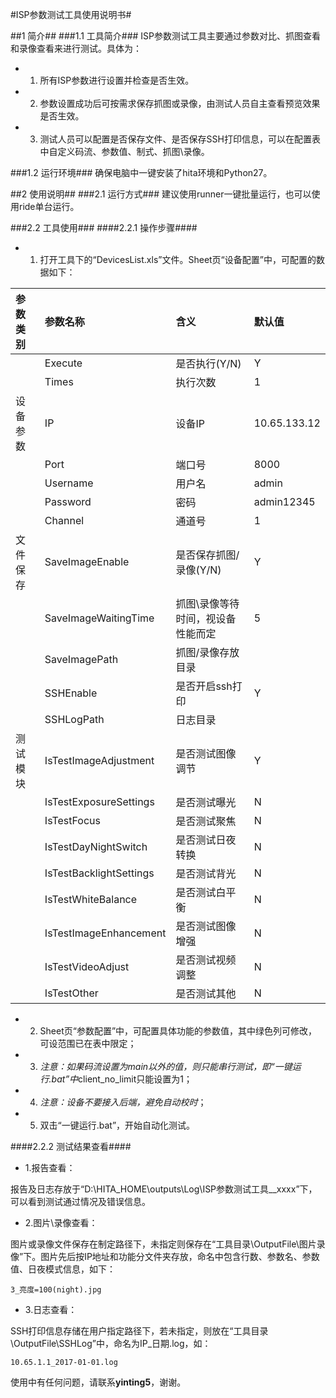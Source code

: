 #ISP参数测试工具使用说明书#

##1 简介##
###1.1 工具简介###
ISP参数测试工具主要通过参数对比、抓图查看和录像查看来进行测试。具体为：

- 1. 所有ISP参数进行设置并检查是否生效。
- 2. 参数设置成功后可按需求保存抓图或录像，由测试人员自主查看预览效果是否生效。
- 3. 测试人员可以配置是否保存文件、是否保存SSH打印信息，可以在配置表中自定义码流、参数值、制式、抓图\录像。

###1.2 运行环境###
确保电脑中一键安装了hita环境和Python27。

##2 使用说明##
###2.1 运行方式###
建议使用runner一键批量运行，也可以使用ride单台运行。

###2.2 工具使用###
####2.2.1 操作步骤####

- 1. 打开工具下的“DevicesList.xls”文件。Sheet页“设备配置”中，可配置的数据如下：

|参数类别|参数名称|含义|默认值|
|:--|:--|:--|:--|
||Execute|是否执行(Y/N)|Y|
||Times|执行次数|1|
|设备参数|IP|设备IP|10.65.133.12|
||Port|端口号|8000|
||Username|用户名|admin|
||Password|密码|admin12345|
||Channel|通道号|1|
|文件保存|SaveImageEnable|是否保存抓图/录像(Y/N)|Y|
||SaveImageWaitingTime|抓图\录像等待时间，视设备性能而定|5|
||SaveImagePath|抓图/录像存放目录||
||SSHEnable|是否开启ssh打印|Y|
||SSHLogPath|日志目录||
|测试模块|IsTestImageAdjustment|是否测试图像调节|Y|
||IsTestExposureSettings|是否测试曝光|N|
||IsTestFocus|是否测试聚焦|N|
||IsTestDayNightSwitch|是否测试日夜转换|N|
||IsTestBacklightSettings|是否测试背光|N|
||IsTestWhiteBalance|是否测试白平衡|N|
||IsTestImageEnhancement|是否测试图像增强|N|
||IsTestVideoAdjust|是否测试视频调整|N|
||IsTestOther|是否测试其他|N|

- 2. Sheet页“参数配置”中，可配置具体功能的参数值，其中绿色列可修改，可设范围已在表中限定；
- 3. *注意：如果码流设置为main以外的值，则只能串行测试，即“一键运行.bat”中*client_no_limit只能设置为1；
- 4. *注意：设备不要接入后端，避免自动校时*；
- 5. 双击“一键运行.bat”，开始自动化测试。


####2.2.2 测试结果查看####

- 1.报告查看：

报告及日志存放于“D:\HITA_HOME\outputs\Log\ISP参数测试工具__xxxx”下，可以看到测试通过情况及错误信息。
 
- 2.图片\录像查看： 

图片或录像文件保存在制定路径下，未指定则保存在“工具目录\OutputFile\图片录像”下。图片先后按IP地址和功能分文件夹存放，命名中包含行数、参数名、参数值、日夜模式信息，如下：

    3_亮度=100(night).jpg 
  
- 3.日志查看：

SSH打印信息存储在用户指定路径下，若未指定，则放在“工具目录\OutputFile\SSHLog”中，命名为IP_日期.log，如：

    10.65.1.1_2017-01-01.log
 

使用中有任何问题，请联系**yinting5**，谢谢。






